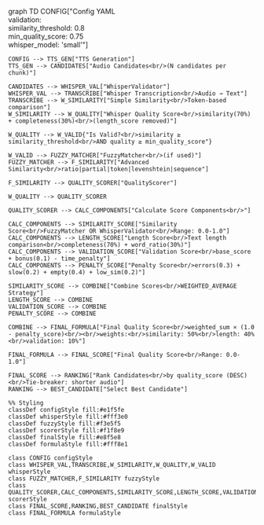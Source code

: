 graph TD
    CONFIG["Config YAML<br/>validation:<br/>  similarity_threshold: 0.8<br/>  min_quality_score: 0.75<br/>  whisper_model: 'small'"]
    
    CONFIG --> TTS_GEN["TTS Generation"]
    TTS_GEN --> CANDIDATES["Audio Candidates<br/>(N candidates per chunk)"]
    
    CANDIDATES --> WHISPER_VAL["WhisperValidator"]
    WHISPER_VAL --> TRANSCRIBE["Whisper Transcription<br/>Audio → Text"]
    TRANSCRIBE --> W_SIMILARITY["Simple Similarity<br/>Token-based comparison"]
    W_SIMILARITY --> W_QUALITY["Whisper Quality Score<br/>similarity(70%) + completeness(30%)<br/>(length_score removed)"]
    
    W_QUALITY --> W_VALID{"Is Valid?<br/>similarity ≥ similarity_threshold<br/>AND quality ≥ min_quality_score"}
    
    W_VALID --> FUZZY_MATCHER["FuzzyMatcher<br/>(if used)"]
    FUZZY_MATCHER --> F_SIMILARITY["Advanced Similarity<br/>ratio|partial|token|levenshtein|sequence"]
    
    F_SIMILARITY --> QUALITY_SCORER["QualityScorer"]
    
    W_QUALITY --> QUALITY_SCORER
    
    QUALITY_SCORER --> CALC_COMPONENTS["Calculate Score Components<br/>"]
    
    CALC_COMPONENTS --> SIMILARITY_SCORE["Similarity Score<br/>FuzzyMatcher OR WhisperValidator<br/>Range: 0.0-1.0"]
    CALC_COMPONENTS --> LENGTH_SCORE["Length Score<br/>Text length comparison<br/>completeness(70%) + word_ratio(30%)"]
    CALC_COMPONENTS --> VALIDATION_SCORE["Validation Score<br/>base_score + bonus(0.1) - time_penalty"]
    CALC_COMPONENTS --> PENALTY_SCORE["Penalty Score<br/>errors(0.3) + slow(0.2) + empty(0.4) + low_sim(0.2)"]
    
    SIMILARITY_SCORE --> COMBINE["Combine Scores<br/>WEIGHTED_AVERAGE Strategy"]
    LENGTH_SCORE --> COMBINE
    VALIDATION_SCORE --> COMBINE
    PENALTY_SCORE --> COMBINE
    
    COMBINE --> FINAL_FORMULA["Final Quality Score<br/>weighted_sum × (1.0 - penalty_score)<br/><br/>weights:<br/>similarity: 50%<br/>length: 40%<br/>validation: 10%"]
    
    FINAL_FORMULA --> FINAL_SCORE["Final Quality Score<br/>Range: 0.0-1.0"]
    
    FINAL_SCORE --> RANKING["Rank Candidates<br/>by quality_score (DESC)<br/>Tie-breaker: shorter audio"]
    RANKING --> BEST_CANDIDATE["Select Best Candidate"]
    
    %% Styling
    classDef configStyle fill:#e1f5fe
    classDef whisperStyle fill:#fff3e0
    classDef fuzzyStyle fill:#f3e5f5
    classDef scorerStyle fill:#f1f8e9
    classDef finalStyle fill:#e8f5e8
    classDef formulaStyle fill:#fff8e1
    
    class CONFIG configStyle
    class WHISPER_VAL,TRANSCRIBE,W_SIMILARITY,W_QUALITY,W_VALID whisperStyle
    class FUZZY_MATCHER,F_SIMILARITY fuzzyStyle
    class QUALITY_SCORER,CALC_COMPONENTS,SIMILARITY_SCORE,LENGTH_SCORE,VALIDATION_SCORE,PENALTY_SCORE,COMBINE scorerStyle
    class FINAL_SCORE,RANKING,BEST_CANDIDATE finalStyle
    class FINAL_FORMULA formulaStyle